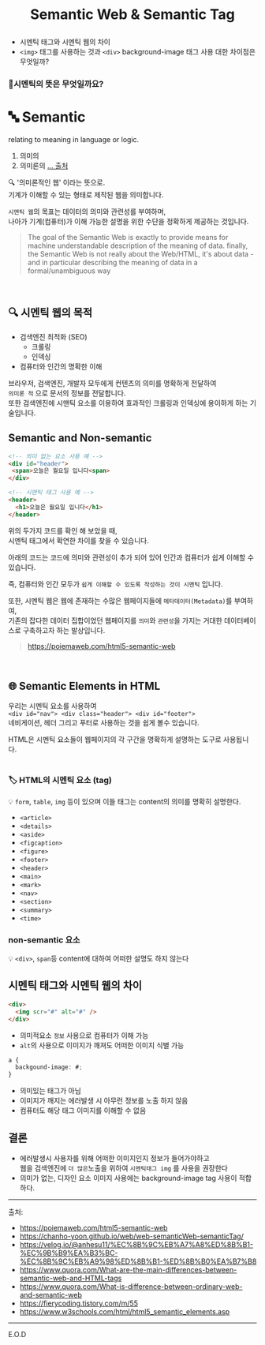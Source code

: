 # <p align="center"> Semantic Web & Semantic Tag

- 시멘틱 태그와 시멘틱 웹의 차이
- `<img>` 태그를 사용하는 것과 `<div>` background-image 태그 사용 대한 차이점은 무엇일까?

### 🤔시멘틱의 뜻은 무엇일까요?

# 🔤 Semantic

relating to meaning in language or logic.

1. 의미의
2. 의미론의 <a href="https://www.google.com/search?q=What+does+semantic+meaning&rlz=1C5CHFA_enKR1020KR1020&oq=What+does+semantic+meaning&aqs=chrome..69i57j0i19i512j0i8i15i19i30.458j0j9&sourceid=chrome&ie=UTF-8">... 출처</a>

🔍 '의미론적인 웹' 이라는 뜻으로. <br>
기계가 이해할 수 있는 형태로 제작된 웹을 의미합니다.

`시맨틱 웹`의 목표는 데이터의 의미와 관련성를 부여하며,<br>
나아가 기계(컴퓨터)가 이해 가능한 설명을 위한 수단을 정확하게 제공하는 것입니다.

> The goal of the Semantic Web is exactly to provide means for machine understandable description of the meaning of data. finally, the Semantic Web is not really about the Web/HTML, it's about data - and in particular describing the meaning of data in a formal/unambiguous way <br>

<br>

## 🔍 시멘틱 웹의 목적

- 검색엔진 최적화 (SEO)
  - 크롤링
  - 인덱싱
- 컴퓨터와 인간의 명확한 이해

브라우저, 검색엔진, 개발자 모두에게 컨텐츠의 의미를 명확하게 전달하여 <br> `의미론 적` 으로 문서의 정보를 전달합니다.<br>
또한 검색엔진에 시맨틱 요소를 이용하여 효과적인 크롤링과 인덱싱에 용이하게 하는 기술입니다.
<br>

## Semantic and Non-semantic

```html
<!-- 의미 없는 요소 사용 예 -->
<div id="header">
 <span>오늘은 월요일 입니다<span>
</div>
```

```html
<!-- 시맨틱 태그 사용 예 -->
<header>
  <h1>오늘은 월요일 입니다</h1>
</header>
```

위의 두가지 코드를 확인 해 보았을 때, <br>
시멘틱 태그에서 확연한 차이를 찾을 수 있습니다.<br>

아래의 코드는 코드에 의미와 관련성이 추가 되어 있어
인간과 컴퓨터가 쉽게 이해할 수 있습니다.

즉, 컴퓨터와 인간 모두가 `쉽게 이해할 수 있도록 작성하는 것이 시멘틱` 입니다.

또한, 시멘틱 웹은 웹에 존재하는 수많은 웹페이지들에 `메타데이터(Metadata)`를 부여하여,<br>
기존의 잡다한 데이터 집합이었던 웹페이지를 `의미`와 `관련성`을 가지는 거대한 데이터베이스로 구축하고자 하는 발상입니다.<br>

> https://poiemaweb.com/html5-semantic-web

<br>

## 🌐 Semantic Elements in HTML

우리는 시멘틱 요소를 사용하여 <br>
`<div id="nav"> <div class="header"> <div id="footer">` <br>
네비게이션, 헤더 그리고 푸터로 사용하는 것을 쉽게 볼수 있습니다.<br>

HTML은 시멘틱 요소들이 웹페이지의 각 구간을 명확하게 설명하는 도구로 사용됩니다.<br>
<br>

### 🏷 HTML의 시멘틱 요소 (tag)

💡 `form`, `table`, `img` 등이 있으며 이들 태그는 content의 의미를 명확히 설명한다.

- `<article>`
- `<details>`
- `<aside>`
- `<figcaption>`
- `<figure>`
- `<footer>`
- `<header>`
- `<main>`
- `<mark>`
- `<nav>`
- `<section>`
- `<summary>`
- `<time>`

### non-semantic 요소

💡 `<div>`, `span`등 content에 대하여 어떠한 설명도 하지 않는다

## 시멘틱 태그와 시멘틱 웹의 차이

```html
<div>
  <img scr="#" alt="#" />
</div>
```

- 의미적요소 `정보` 사용으로 컴퓨터가 이해 가능
- `alt`의 사용으로 이미지가 깨져도 어떠한 이미지 식별 가능

```css
a {
  backgound-image: #;
}
```

- 의미있는 태그가 아님
- 이미지가 깨지는 에러발생 시 아무런 정보를 노출 하지 않음
- 컴퓨터도 해당 태그 이미지를 이해할 수 없음

## 결론

- 에러발생시 사용자를 위해 어떠한 이미지인지 정보가 들어가야하고 <br> 웹을 검색엔진에 `더 많은`노출을 위하여 `시멘틱태그 img` 를 사용을 권장한다
- 의미가 없는, 디자인 요소 이미지 사용에는 background-image tag 사용이 적합하다.

<hr>

출처:
  
- https://poiemaweb.com/html5-semantic-web 
- https://chanho-yoon.github.io/web/web-semanticWeb-semanticTag/
- https://velog.io/@anhesu11/%EC%8B%9C%EB%A7%A8%ED%8B%B1-%EC%9B%B9%EA%B3%BC-%EC%8B%9C%EB%A9%98%ED%8B%B1-%ED%8B%B0%EA%B7%B8
- https://www.quora.com/What-are-the-main-differences-between-semantic-web-and-HTML-tags
- https://www.quora.com/What-is-difference-between-ordinary-web-and-semantic-web
- https://fierycoding.tistory.com/m/55
- https://www.w3schools.com/html/html5_semantic_elements.asp

--- 

E.O.D
